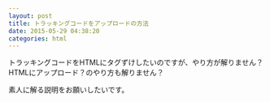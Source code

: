 ```yaml
---
layout: post
title: トラッキングコードをアップロードの方法
date: 2015-05-29 04:38:20
categories: html
---
```

<!-- {% raw %} -->
<p>トラッキングコードをHTMLにタグずけしたいのですが、やり方が解りません？<br>
HTMLにアップロード？のやり方も解りません？</p>

<p>素人に解る説明をお願いしたいです。</p>
<!-- {% endraw %} -->
